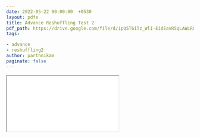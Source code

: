 ```yaml
---
date: 2022-05-22 00:00:00  +0530
layout: pdfs
title: Advance Reshuffling Test 2
pdf_path: https://drive.google.com/file/d/1pQ5T6iTz_WlI-EidEavR5qLAWLRQ7VS_/preview?usp=sharing
tags: 

- advance
- reshuffling2
author: parthnikam
paginate: false
---
```


<iframe class="embed-pdf" src="{{ page.pdf_path }}#toolbar=0" seamless="seamless" scrolling="no" style="overflow:hidden"></iframe>

